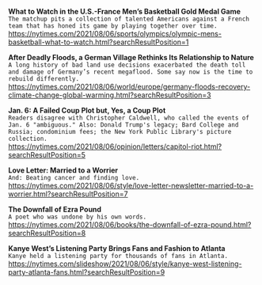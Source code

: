 **What to Watch in the U.S.-France Men’s Basketball Gold Medal Game**\
`The matchup pits a collection of talented Americans against a French team that has honed its game by playing together over time.`\
https://nytimes.com/2021/08/06/sports/olympics/olympic-mens-basketball-what-to-watch.html?searchResultPosition=1

**After Deadly Floods, a German Village Rethinks Its Relationship to Nature**\
`A long history of bad land use decisions exacerbated the death toll and damage of Germany’s recent megaflood. Some say now is the time to rebuild differently.`\
https://nytimes.com/2021/08/06/world/europe/germany-floods-recovery-climate-change-global-warming.html?searchResultPosition=3

**Jan. 6: A Failed Coup Plot but, Yes, a Coup Plot**\
`Readers disagree with Christopher Caldwell, who called the events of Jan. 6 "ambiguous." Also: Donald Trump's legacy; Bard College and Russia; condominium fees; the New York Public Library's picture collection.`\
https://nytimes.com/2021/08/06/opinion/letters/capitol-riot.html?searchResultPosition=5

**Love Letter: Married to a Worrier**\
`And: Beating cancer and finding love.`\
https://nytimes.com/2021/08/06/style/love-letter-newsletter-married-to-a-worrier.html?searchResultPosition=7

**The Downfall of Ezra Pound**\
`A poet who was undone by his own words.`\
https://nytimes.com/2021/08/06/books/the-downfall-of-ezra-pound.html?searchResultPosition=8

**Kanye West’s Listening Party Brings Fans and Fashion to Atlanta**\
`Kanye held a listening party for thousands of fans in Atlanta.`\
https://nytimes.com/slideshow/2021/08/06/style/kanye-west-listening-party-atlanta-fans.html?searchResultPosition=9

